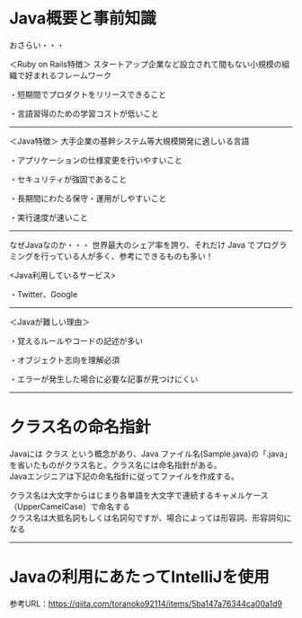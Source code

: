 # Java概要と事前知識

おさらい・・・

＜Ruby on Rails特徴＞
スタートアップ企業など設立されて間もない小規模の組織で好まれるフレームワーク

・短期間でプロダクトをリリースできること

・言語習得のための学習コストが低いこと

___

＜Java特徴＞
大手企業の基幹システム等大規模開発に適しいる言語

・アプリケーションの仕様変更を行いやすいこと

・セキュリティが強固であること

・長期間にわたる保守・運用がしやすいこと

・実行速度が速いこと

---
なぜJavaなのか・・・
世界最大のシェア率を誇り、それだけ Java でプログラミングを行っている人が多く、参考にできるものも多い！

<Java利用しているサービス>

・Twitter、Google

___

＜Javaが難しい理由＞

・覚えるルールやコードの記述が多い

・オブジェクト志向を理解必須

・エラーが発生した場合に必要な記事が見つけにくい

---
# クラス名の命名指針
Javaには クラス という概念があり、Java ファイル名(Sample.java)の「.java」を省いたものがクラス名と。クラス名には命名指針がある。   
Javaエンジニアは下記の命名指針に従ってファイルを作成する。

クラス名は大文字からはじまり各単語を大文字で連続するキャメルケース（UpperCamelCase）で命名する   
クラス名は大抵名詞もしくは名詞句ですが、場合によっては形容詞、形容詞句になる

---

# Javaの利用にあたってIntelliJを使用

参考URL：https://qiita.com/toranoko92114/items/5ba147a76344ca00a1d9


